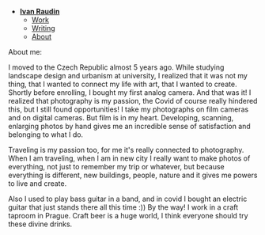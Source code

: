 - [**Ivan Raudin**](./index.md) <!-- Use `index.md` as well. `./` is a shortcut back to your home page `index.md` -->
    - [Work](work.md)
    - [Writing](writing.md)
    - [About](about.md)
 
 About me:
      
I moved to the Czech Republic almost 5 years ago. While studying landscape design and urbanism at university, I realized that it was not my thing, that I wanted to connect my life with art, that I wanted to create. Shortly before enrolling, I bought my first analog camera. And that was it! I realized that photography is my passion, the Covid of course really hindered this, but I still found opportunities! 
I take my photographs on film cameras and on digital cameras.  But film is in my heart. Developing, scanning, enlarging photos by hand gives me an incredible sense of satisfaction and belonging to what I do. 

Traveling is my passion too, for me it's really connected to photography. When I am traveling, when I am in new city I really want to make photos of everything, not just to remember my trip or whatever, but because everything is different, new buildings, people, nature and it gives me powers to live and create. 

Also I used to play bass guitar in a band, and in covid I bought an electric guitar that just stands there all this time :)) 
By the way! I work in a craft taproom in Prague. Craft beer is a huge world, I think everyone should try these divine drinks.
